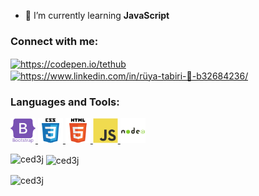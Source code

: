 
- 🌱 I’m currently learning **JavaScript**


<h3 align="left">Connect with me:</h3>
<p align="left">
<a href="https://codepen.io/https://codepen.io/tethub" target="blank"><img align="center" src="https://raw.githubusercontent.com/rahuldkjain/github-profile-readme-generator/master/src/images/icons/Social/codepen.svg" alt="https://codepen.io/tethub" height="30" width="40" /></a>
<a href="https://linkedin.com/in/https://www.linkedin.com/in/rüya-tabiri-🔆-b32684236/" target="blank"><img align="center" src="https://raw.githubusercontent.com/rahuldkjain/github-profile-readme-generator/master/src/images/icons/Social/linked-in-alt.svg" alt="https://www.linkedin.com/in/rüya-tabiri-🔆-b32684236/" height="30" width="40" /></a>
</p>

<h3 align="left">Languages and Tools:</h3>
<p align="left"> <a href="https://getbootstrap.com" target="_blank" rel="noreferrer"> <img src="https://raw.githubusercontent.com/devicons/devicon/master/icons/bootstrap/bootstrap-plain-wordmark.svg" alt="bootstrap" width="40" height="40"/> </a> <a href="https://www.w3schools.com/css/" target="_blank" rel="noreferrer"> <img src="https://raw.githubusercontent.com/devicons/devicon/master/icons/css3/css3-original-wordmark.svg" alt="css3" width="40" height="40"/> </a> <a href="https://www.w3.org/html/" target="_blank" rel="noreferrer"> <img src="https://raw.githubusercontent.com/devicons/devicon/master/icons/html5/html5-original-wordmark.svg" alt="html5" width="40" height="40"/> </a> <a href="https://developer.mozilla.org/en-US/docs/Web/JavaScript" target="_blank" rel="noreferrer"> <img src="https://raw.githubusercontent.com/devicons/devicon/master/icons/javascript/javascript-original.svg" alt="javascript" width="40" height="40"/> </a> <a href="https://nodejs.org" target="_blank" rel="noreferrer"> <img src="https://raw.githubusercontent.com/devicons/devicon/master/icons/nodejs/nodejs-original-wordmark.svg" alt="nodejs" width="40" height="40"/> </a> </p>

<p><img align="left" src="https://github-readme-stats.vercel.app/api/top-langs?username=ced3j&show_icons=true&locale=en&layout=compact" alt="ced3j" /></p>

<p>&nbsp;<img align="center" src="https://github-readme-stats.vercel.app/api?username=ced3j&show_icons=true&locale=en" alt="ced3j" /></p>

<p><img align="center" src="https://github-readme-streak-stats.herokuapp.com/?user=ced3j&" alt="ced3j" /></p>
